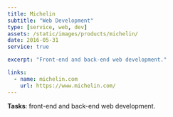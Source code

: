 ```yaml
---
title: Michelin
subtitle: "Web Development"
type: [service, web, dev]
assets: /static/images/products/michelin/
date: 2016-05-31
service: true

excerpt: "Front-end and back-end web development."

links:
  - name: michelin.com
    url: https://www.michelin.com/
---
```


**Tasks**: front-end and back-end web development.
